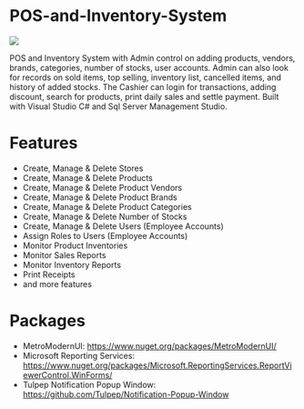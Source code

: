 # POS-and-Inventory-System

<img src='https://media.giphy.com/media/BH5V5EGcsaNByn0wjr/giphy.gif'/>

POS and Inventory System with Admin control on adding products, vendors, brands, categories, number of stocks, user accounts. Admin can also look for records on sold items, top selling, inventory list, cancelled items, and history of added stocks. The Cashier can login for transactions, adding discount, search for products, print daily sales and settle payment.
Built with Visual Studio C# and Sql Server Management Studio.

# Features 
- Create, Manage & Delete Stores
- Create, Manage & Delete Products
- Create, Manage & Delete Product Vendors
- Create, Manage & Delete Product Brands
- Create, Manage & Delete Product Categories
- Create, Manage & Delete Number of Stocks
- Create, Manage & Delete Users (Employee Accounts)
- Assign Roles to Users (Employee Accounts)
- Monitor Product Inventories
- Monitor Sales Reports
- Monitor Inventory Reports
- Print Receipts
- and more features

# Packages
- MetroModernUI: 
    https://www.nuget.org/packages/MetroModernUI/
- Microsoft Reporting Services: 
    https://www.nuget.org/packages/Microsoft.ReportingServices.ReportViewerControl.WinForms/
- Tulpep Notification Popup Window: 
    https://github.com/Tulpep/Notification-Popup-Window
